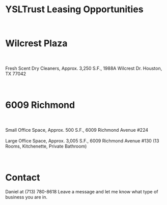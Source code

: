 # YSLTrust Leasing Opportunities<br><br>
# Wilcrest Plaza<br><br>
Fresh Scent Dry Cleaners, Approx. 3,250 S.F., 1988A Wilcrest Dr. Houston, TX 77042<br><br><br>
# 6009 Richmond<br><br>
Small Office Space, Approx. 500 S.F., 6009 Richmond Avenue #224<br><br>
Large Office Space, Approx. 3,005 S.F., 6009 Richmond Avenue #130 (13 Rooms, Kitchenette, Private Bathroom)<br><br><br>
# Contact<br>
Daniel at (713) 780-8618
Leave a message and let me know what type of business you are in.